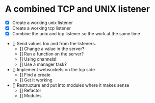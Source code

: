 # A combined TCP and UNIX listener

* [x] Create a working unix listener
* [x] Create a working tcp listener
* [x] Combine the unix and tcp listener so the work at the same time
* [] Send values too and from the listeners.
    * [] Change a value in the server?
    * [] Run a function on the server?
    * [] Using channels!
    * [] Use a manager task?
* [] Implement websockets on the tcp side
    * [] Find a create
    * [] Get it working
* [] Restructure and put into modules where it makes sense
    * [] Refactor
    * [] Modules